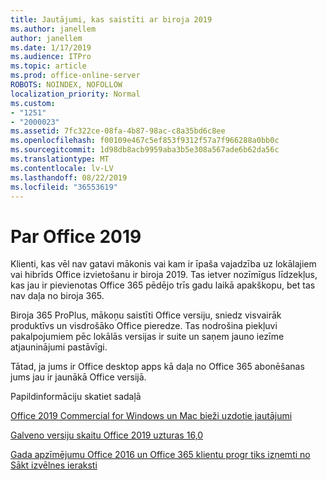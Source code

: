 ```yaml
---
title: Jautājumi, kas saistīti ar biroja 2019
ms.author: janellem
author: janellem
ms.date: 1/17/2019
ms.audience: ITPro
ms.topic: article
ms.prod: office-online-server
ROBOTS: NOINDEX, NOFOLLOW
localization_priority: Normal
ms.custom:
- "1251"
- "2000023"
ms.assetid: 7fc322ce-08fa-4b87-98ac-c8a35bd6c8ee
ms.openlocfilehash: f00109e467c5ef853f9312f57a7f966288a0bb0c
ms.sourcegitcommit: 1d98db8acb9959aba3b5e308a567ade6b62da56c
ms.translationtype: MT
ms.contentlocale: lv-LV
ms.lasthandoff: 08/22/2019
ms.locfileid: "36553619"
---
```

# <a name="about-office-2019"></a>Par Office 2019

Klienti, kas vēl nav gatavi mākonis vai kam ir īpaša vajadzība uz lokālajiem vai hibrīds Office izvietošanu ir biroja 2019. Tas ietver nozīmīgus līdzekļus, kas jau ir pievienotas Office 365 pēdējo trīs gadu laikā apakškopu, bet tas nav daļa no biroja 365.
  
Biroja 365 ProPlus, mākoņu saistīti Office versiju, sniedz visvairāk produktīvs un visdrošāko Office pieredze. Tas nodrošina piekļuvi pakalpojumiem pēc lokālās versijas ir suite un saņem jauno iezīme atjauninājumi pastāvīgi.
  
Tātad, ja jums ir Office desktop apps kā daļa no Office 365 abonēšanas jums jau ir jaunākā Office versijā.
  
Papildinformāciju skatiet sadaļā
  
[Office 2019 Commercial for Windows un Mac bieži uzdotie jautājumi](https://support.microsoft.com/help/4133312)
  
[Galveno versiju skaitu Office 2019 uzturas 16,0](https://docs.microsoft.com/deployoffice/office2019/overview)
  
[Gada apzīmējumu Office 2016 un Office 365 klientu progr tiks izņemti no Sākt izvēlnes ieraksti](https://support.office.com/article/8fe5e052-76d2-49de-af30-2e84ed3da907?wt.mc_id=Alchemy_ClientDIA)
  
